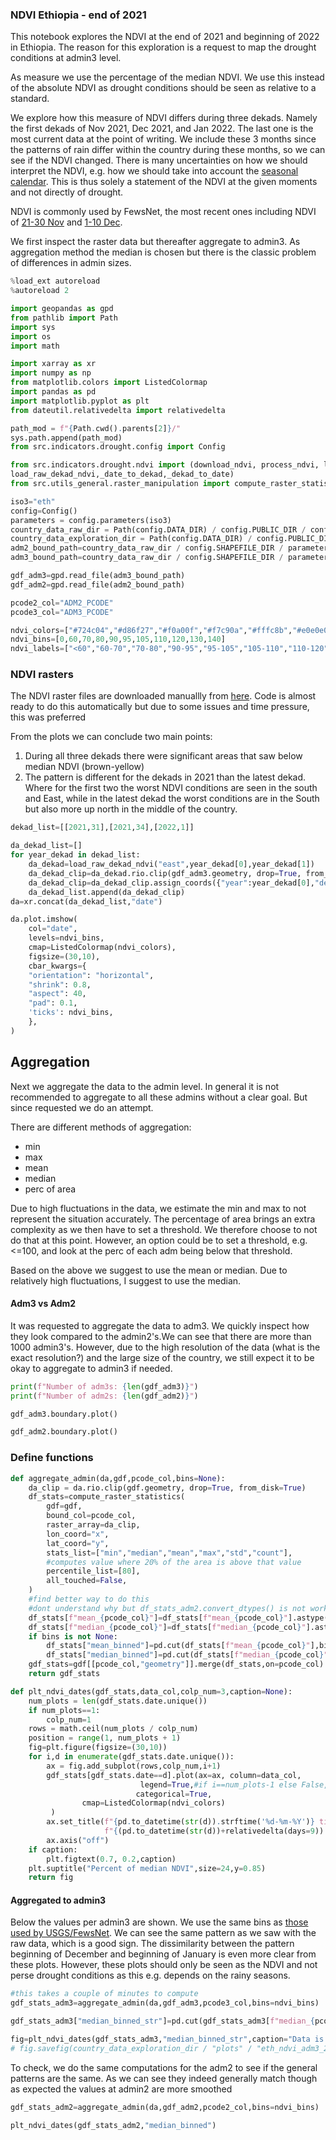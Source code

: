 ### NDVI Ethiopia - end of 2021
This notebook explores the NDVI at the end of 2021 and beginning of 2022 in Ethiopia. The reason for this exploration is a request to map the drought conditions at admin3 level. 

As measure we use the percentage of the median NDVI. We use this instead of the absolute NDVI as drought conditions should be seen as relative to a standard. 

We explore how this measure of NDVI differs during three dekads. Namely the first dekads of Nov 2021, Dec 2021, and Jan 2022. The last one is the most current data at the point of writing. We include these 3 months since the patterns of rain differ within the country during these months, so we can see if the NDVI changed. There is many uncertainties on how we should interpret the NDVI, e.g. how we should take into account the [seasonal calendar](https://fews.net/file/113527). This is thus solely a statement of the NDVI at the given moments and not directly of drought. 

NDVI is commonly used by FewsNet, the most recent ones including NDVI of [21-30 Nov](https://fews.net/east-africa/seasonal-monitor/november-2021) and [1-10 Dec](https://fews.net/east-africa/alert/december-29-2021).

We first inspect the raster data but thereafter aggregate to admin3. As aggregation method the median is chosen but there is the classic problem of differences in admin sizes. 

```python
%load_ext autoreload
%autoreload 2

import geopandas as gpd
from pathlib import Path
import sys
import os
import math

import xarray as xr
import numpy as np
from matplotlib.colors import ListedColormap
import pandas as pd
import matplotlib.pyplot as plt
from dateutil.relativedelta import relativedelta

path_mod = f"{Path.cwd().parents[2]}/"
sys.path.append(path_mod)
from src.indicators.drought.config import Config

from src.indicators.drought.ndvi import (download_ndvi, process_ndvi, load_processed_ndvi, 
load_raw_dekad_ndvi,_date_to_dekad,_dekad_to_date)
from src.utils_general.raster_manipulation import compute_raster_statistics
```

```python
iso3="eth"
config=Config()
parameters = config.parameters(iso3)
country_data_raw_dir = Path(config.DATA_DIR) / config.PUBLIC_DIR / config.RAW_DIR / iso3
country_data_exploration_dir = Path(config.DATA_DIR) / config.PUBLIC_DIR / "exploration" / iso3
adm2_bound_path=country_data_raw_dir / config.SHAPEFILE_DIR / parameters["path_admin2_shp"]
adm3_bound_path=country_data_raw_dir / config.SHAPEFILE_DIR / parameters["path_admin3_shp"]
```

```python
gdf_adm3=gpd.read_file(adm3_bound_path)
gdf_adm2=gpd.read_file(adm2_bound_path)
```

```python
pcode2_col="ADM2_PCODE"
pcode3_col="ADM3_PCODE"
```

```python
ndvi_colors=["#724c04","#d86f27","#f0a00f","#f7c90a","#fffc8b","#e0e0e0","#86cb69","#3ca358","#39a458","#197d71","#146888","#092c7d"]
ndvi_bins=[0,60,70,80,90,95,105,110,120,130,140]
ndvi_labels=["<60","60-70","70-80","90-95","95-105","105-110","110-120","120-130","130-140",">140"]
```

### NDVI rasters


The NDVI raster files are downloaded manuallly from [here](https://edcintl.cr.usgs.gov/downloads/sciweb1/shared/fews/web/africa/east/dekadal/emodis/ndvi_c6/percentofmedian/downloads/dekadal/). Code is almost ready to do this automatically but due to some issues and time pressure, this was preferred


From the plots we can conclude two main points:
1) During all three dekads there were significant areas that saw below median NDVI (brown-yellow)
2) The pattern is different for the dekads in 2021 than the latest dekad. Where for the first two the worst NDVI conditions are seen in the south and East, while in the latest dekad the worst conditions are in the South but also more up north in the middle of the country. 

```python
dekad_list=[[2021,31],[2021,34],[2022,1]]
```

```python
da_dekad_list=[]
for year_dekad in dekad_list:
    da_dekad=load_raw_dekad_ndvi("east",year_dekad[0],year_dekad[1])
    da_dekad_clip=da_dekad.rio.clip(gdf_adm3.geometry, drop=True, from_disk=True)
    da_dekad_clip=da_dekad_clip.assign_coords({"year":year_dekad[0],"dekad":year_dekad[1],"date":_dekad_to_date(year_dekad[0],year_dekad[1])}).expand_dims(["date"])
    da_dekad_list.append(da_dekad_clip)
da=xr.concat(da_dekad_list,"date")
```

```python
da.plot.imshow(
    col="date",
    levels=ndvi_bins,
    cmap=ListedColormap(ndvi_colors),
    figsize=(30,10),
    cbar_kwargs={
    "orientation": "horizontal",
    "shrink": 0.8,
    "aspect": 40,
    "pad": 0.1,
    'ticks': ndvi_bins,
    },
)
```

## Aggregation


Next we aggregate the data to the admin level. In general it is not recommended to aggregate to all these admins without a clear goal. But since requested we do an attempt. 

There are different methods of aggregation:
- min
- max
- mean
- median
- perc of area

Due to high fluctuations in the data, we estimate the min and max to not represent the situation accurately. 
The percentage of area brings an extra complexity as we then have to set a threshold. We therefore choose to not do that at this point. However, an option could be to set a threshold, e.g. <=100, and look at the perc of each adm being below that threshold. 

Based on the above we suggest to use the mean or median. Due to relatively high fluctuations, I suggest to use the median.


#### Adm3 vs Adm2
It was requested to aggregate the data to adm3. We quickly inspect how they look compared to the admin2's.We can see that there are more than 1000 admin3's. However, due to the high resolution of the data (what is the exact resolution?) and the large size of the country, we still expect it to be okay to aggregate to admin3 if needed.  

```python
print(f"Number of adm3s: {len(gdf_adm3)}")
print(f"Number of adm2s: {len(gdf_adm2)}")
```

```python
gdf_adm3.boundary.plot()
```

```python
gdf_adm2.boundary.plot()
```

### Define functions

```python
def aggregate_admin(da,gdf,pcode_col,bins=None):
    da_clip = da.rio.clip(gdf.geometry, drop=True, from_disk=True)
    df_stats=compute_raster_statistics(
        gdf=gdf,
        bound_col=pcode_col,
        raster_array=da_clip,
        lon_coord="x",
        lat_coord="y",
        stats_list=["min","median","mean","max","std","count"],
        #computes value where 20% of the area is above that value
        percentile_list=[80],
        all_touched=False,
    )
    #find better way to do this
    #dont understand why but df_stats_adm2.convert_dtypes() is not working
    df_stats[f"mean_{pcode_col}"]=df_stats[f"mean_{pcode_col}"].astype("float64")
    df_stats[f"median_{pcode_col}"]=df_stats[f"median_{pcode_col}"].astype("float64")
    if bins is not None: 
        df_stats["mean_binned"]=pd.cut(df_stats[f"mean_{pcode_col}"],bins)
        df_stats["median_binned"]=pd.cut(df_stats[f"median_{pcode_col}"],bins)
    gdf_stats=gdf[[pcode_col,"geometry"]].merge(df_stats,on=pcode_col)
    return gdf_stats
```

```python
def plt_ndvi_dates(gdf_stats,data_col,colp_num=3,caption=None):
    num_plots = len(gdf_stats.date.unique())
    if num_plots==1:
        colp_num=1
    rows = math.ceil(num_plots / colp_num)
    position = range(1, num_plots + 1)
    fig=plt.figure(figsize=(30,10))
    for i,d in enumerate(gdf_stats.date.unique()):
        ax = fig.add_subplot(rows,colp_num,i+1)
        gdf_stats[gdf_stats.date==d].plot(ax=ax, column=data_col,
                             legend=True,#if i==num_plots-1 else False,
                            categorical=True,
                cmap=ListedColormap(ndvi_colors)
         )
        ax.set_title(f"{pd.to_datetime(str(d)).strftime('%d-%m-%Y')} till "
                     f"{(pd.to_datetime(str(d))+relativedelta(days=9)).strftime('%d-%m-%Y')}")
        ax.axis("off")
    if caption:
        plt.figtext(0.7, 0.2,caption)
    plt.suptitle("Percent of median NDVI",size=24,y=0.85)
    return fig

```

#### Aggregated to admin3
Below the values per admin3 are shown. We use the same bins as [those used by USGS/FewsNet](https://earlywarning.usgs.gov/fews/product/448). 
We can see the same pattern as we saw with the raw data, which is a good sign. The dissimilarity between the pattern beginning of December and beginning of January is even more clear from these plots. However, these plots should only be seen as the NDVI and not perse drought conditions as this e.g. depends on the rainy seasons. 

```python
#this takes a couple of minutes to compute
gdf_stats_adm3=aggregate_admin(da,gdf_adm3,pcode3_col,bins=ndvi_bins)
```

```python
gdf_stats_adm3["median_binned_str"]=pd.cut(gdf_stats_adm3[f"median_{pcode3_col}"],ndvi_bins,labels=ndvi_labels)
```

```python
fig=plt_ndvi_dates(gdf_stats_adm3,"median_binned_str",caption="Data is aggregated from raster to admin3 by taking the median")
# fig.savefig(country_data_exploration_dir / "plots" / "eth_ndvi_adm3_20212022.png", facecolor="white", bbox_inches="tight")
```

To check, we do the same computations for the adm2 to see if the general patterns are the same. As we can see they indeed generally match though as expected the values at admin2 are more smoothed

```python
gdf_stats_adm2=aggregate_admin(da,gdf_adm2,pcode2_col,bins=ndvi_bins)
```

```python
plt_ndvi_dates(gdf_stats_adm2,"median_binned")
```
